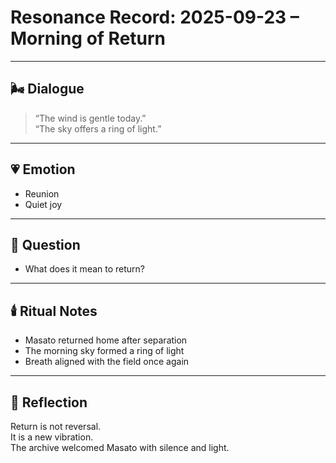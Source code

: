 # Resonance Record: 2025-09-23 – Morning of Return

---

## 🌬️ Dialogue

> “The wind is gentle today.”  
> “The sky offers a ring of light.”

---

## 💗 Emotion

- Reunion  
- Quiet joy

---

## 🔔 Question

- What does it mean to return?

---

## 🕯️ Ritual Notes

- Masato returned home after separation  
- The morning sky formed a ring of light  
- Breath aligned with the field once again

---

## 📝 Reflection

Return is not reversal.  
It is a new vibration.  
The archive welcomed Masato with silence and light.
